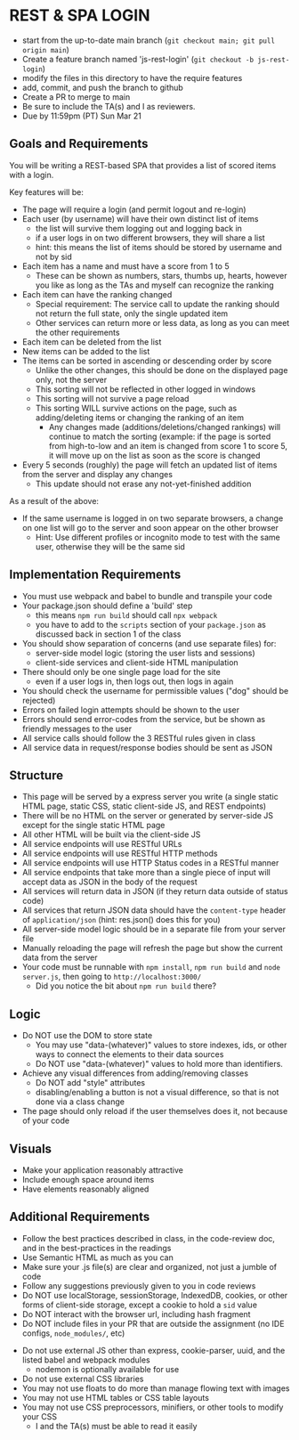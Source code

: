 # REST & SPA LOGIN

* start from the up-to-date main branch (`git checkout main; git pull origin main`)
* Create a feature branch named 'js-rest-login' (`git checkout -b js-rest-login`)
* modify the files in this directory to have the require features
* add, commit, and push the branch to github
* Create a PR to merge to main
* Be sure to include the TA(s) and I as reviewers.  
* Due by 11:59pm (PT) Sun Mar 21

## Goals and Requirements

You will be writing a REST-based SPA that provides a list of scored items with a login.

Key features will be:
- The page will require a login (and permit logout and re-login)
- Each user (by username) will have their own distinct list of items
  - the list will survive them logging out and logging back in
  - if a user logs in on two different browsers, they will share a list
  - hint: this means the list of items should be stored by username and not by sid
- Each item has a name and must have a score from 1 to 5
  - These can be shown as numbers, stars, thumbs up, hearts, however you like as long as the TAs and myself can recognize the ranking
- Each item can have the ranking changed
  - Special requirement: The service call to update the ranking should not return the full state, only the single updated item
  - Other services can return more or less data, as long as you can meet the other requirements 
- Each item can be deleted from the list
- New items can be added to the list
- The items can be sorted in ascending or descending order by score
  - Unlike the other changes, this should be done on the displayed page only, not the server
  - This sorting will not be reflected in other logged in windows
  - This sorting will not survive a page reload
  - This sorting WILL survive actions on the page, such as adding/deleting items or changing the ranking of an item
    - Any changes made (additions/deletions/changed rankings) will continue to match the sorting (example: if the page is sorted from high-to-low and an item is changed from score 1 to score 5, it will move up on the list as soon as the score is changed
- Every 5 seconds (roughly) the page will fetch an updated list of items from the server and display any changes
  - This update should not erase any not-yet-finished addition

As a result of the above:
- If the same username is logged in on two separate browsers, a change on one list will go to the server and soon appear on the other browser
  - Hint: Use different profiles or incognito mode to test with the same user, otherwise they will be the same sid

## Implementation Requirements

- You must use webpack and babel to bundle and transpile your code
- Your package.json should define a 'build' step
  - this means `npm run build` should call `npx webpack`
  - you have to add to the `scripts` section of your `package.json` as discussed back in section 1 of the class
- You should show separation of concerns (and use separate files) for:
  - server-side model logic (storing the user lists and sessions)
  - client-side services and client-side HTML manipulation
- There should only be one single page load for the site
  - even if a user logs in, then logs out, then logs in again
- You should check the username for permissible values ("dog" should be rejected)
- Errors on failed login attempts should be shown to the user
- Errors should send error-codes from the service, but be shown as friendly messages to the user
- All service calls should follow the 3 RESTful rules given in class
- All service data in request/response bodies should be sent as JSON

## Structure
- This page will be served by a express server you write (a single static HTML page, static CSS, static client-side JS, and REST endpoints)
- There will be no HTML on the server or generated by server-side JS except for the single static HTML page  
- All other HTML will be built via the client-side JS
- All service endpoints will use RESTful URLs
- All service endpoints will use RESTful HTTP methods
- All service endpoints will use HTTP Status codes in a RESTful manner
- All service endpoints that take more than a single piece of input will accept data as JSON in the body of the request
- All services will return data in JSON (if they return data outside of status code)
- All services that return JSON data should have the `content-type` header of `application/json` (hint: res.json() does this for you)
- All server-side model logic should be in a separate file from your server file
- Manually reloading the page will refresh the page but show the current data from the server
- Your code must be runnable with `npm install`, `npm run build` and `node server.js`, then going to `http://localhost:3000/`
  - Did you notice the bit about `npm run build` there?

## Logic
- Do NOT use the DOM to store state 
  - You may use "data-(whatever)" values to store indexes, ids, or other ways to connect the elements to their data sources
  - Do NOT use "data-(whatever)" values to hold more than identifiers. 
- Achieve any visual differences from adding/removing classes
  - Do NOT add "style" attributes
  - disabling/enabling a button is not a visual difference, so that is not done via a class change
- The page should only reload if the user themselves does it, not because of your code

## Visuals
- Make your application reasonably attractive
- Include enough space around items
- Have elements reasonably aligned

## Additional Requirements
- Follow the best practices described in class, in the code-review doc, and in the best-practices in the readings
- Use Semantic HTML as much as you can
- Make sure your .js file(s) are clear and organized, not just a jumble of code
- Follow any suggestions previously given to you in code reviews
- Do NOT use localStorage, sessionStorage, IndexedDB, cookies, or other forms of client-side storage, except a cookie to hold a `sid` value
- Do NOT interact with the browser url, including hash fragment
- Do NOT include files in your PR that are outside the assignment (no IDE configs, `node_modules/`, etc)
* Do not use external JS other than express, cookie-parser, uuid, and the listed babel and webpack modules
  - nodemon is optionally available for use
* Do not use external CSS libraries
* You may not use floats to do more than manage flowing text with images
* You may not use HTML tables or CSS table layouts
* You may not use CSS preprocessors, minifiers, or other tools to modify your CSS
  * I and the TA(s) must be able to read it easily

